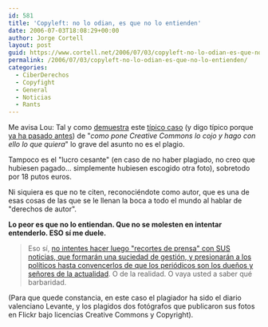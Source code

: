 ```yaml
---
id: 581
title: 'Copyleft: no lo odian, es que no lo entienden'
date: 2006-07-03T18:08:29+00:00
author: Jorge Cortell
layout: post
guid: https://www.cortell.net/2006/07/03/copyleft-no-lo-odian-es-que-no-lo-entienden/
permalink: /2006/07/03/copyleft-no-lo-odian-es-que-no-lo-entienden/
categories:
  - CiberDerechos
  - Copyfight
  - General
  - Noticias
  - Rants
---
```

Me avisa Lou: Tal y como <a title="post 1" target="_blank" href="https://fusilando.bitacoras.com/archivos/2006/06/27/el-diario-levante-roba-fotos">demuestra</a> este <a title="post 2" target="_blank" href="https://-uno-.blogspot.com/2006/06/levante-miento-de-bienes.html">tí­pico caso</a> (y digo tí­pico porque <a title="A Mercé también le plagiaron" target="_blank" href="https://www.filmica.com/port666/">ya ha pasado antes</a>) de "_como pone Creative Commons lo cojo y hago con ello lo que quiera_" lo grave del asunto no es el plagio.

Tampoco es el "lucro cesante" (en caso de no haber plagiado, no creo que hubiesen pagado... simplemente hubiesen escogido otra foto), sobretodo por 18 putos euros.

Ni siquiera es que no te citen, reconociéndote como autor, que es una de esas cosas de las que se le llenan la boca a todo el mundo al hablar de "derechos de autor".

**Lo peor es que no lo entiendan. Que no se molesten en intentar entenderlo. ESO sí­ me duele.**

> Eso sí­, <a title="presna anti press clipping" target="_blank" href="https://www.elpais.es/articulo/elpporsoc/20060428elpepusoc_5/Tes/editores/diarios/rechazan/nueva/Ley/Propiedad/Intelectual">no intentes hacer luego "recortes de prensa" con SUS noticias, que formarán una suciedad de gestión, y presionarán a los polí­ticos hasta convencerlos de que los periódicos son los dueños y señores de la actualidad</a>. O de la realidad. O vaya usted a saber qué barbaridad.

(Para que quede constancia, en este caso el plagiador ha sido el diario valenciano Levante, y los plagidos dos fotógrafos que publicaron sus fotos en Flickr bajo licencias Creative Commons y Copyright).